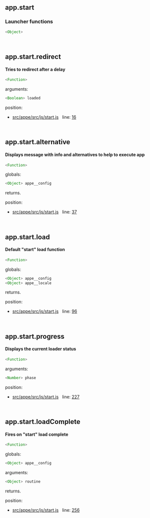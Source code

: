 

## app.start


### Launcher functions


```js
<Object>
```



 


## app.start.redirect


#### Tries to redirect after a delay


```js
<Function>
```

arguments: 
```js
<Boolean> loaded
```

position: 
- [src/appe/src/js/start.js](https://github.com/leolweb/appe/blob/master/src/appe/src/js/start.js)   line: [16](https://github.com/leolweb/appe/blob/master/src/appe/src/js/start.js#L16)


 


## app.start.alternative


#### Displays message with info and alternatives to help to execute app


```js
<Function>
```

globals: 
```js
<Object> appe__config
```

returns.

position: 
- [src/appe/src/js/start.js](https://github.com/leolweb/appe/blob/master/src/appe/src/js/start.js)   line: [37](https://github.com/leolweb/appe/blob/master/src/appe/src/js/start.js#L37)


 


## app.start.load


#### Default "start" load function


```js
<Function>
```

globals: 
```js
<Object> appe__config
<Object> appe__locale
```

returns.

position: 
- [src/appe/src/js/start.js](https://github.com/leolweb/appe/blob/master/src/appe/src/js/start.js)   line: [96](https://github.com/leolweb/appe/blob/master/src/appe/src/js/start.js#L96)


 


## app.start.progress


#### Displays the current loader status


```js
<Function>
```

arguments: 
```js
<Number> phase
```

position: 
- [src/appe/src/js/start.js](https://github.com/leolweb/appe/blob/master/src/appe/src/js/start.js)   line: [227](https://github.com/leolweb/appe/blob/master/src/appe/src/js/start.js#L227)


 


## app.start.loadComplete


#### Fires on "start" load complete


```js
<Function>
```

globals: 
```js
<Object> appe__config
```

arguments: 
```js
<Object> routine
```

returns.

position: 
- [src/appe/src/js/start.js](https://github.com/leolweb/appe/blob/master/src/appe/src/js/start.js)   line: [256](https://github.com/leolweb/appe/blob/master/src/appe/src/js/start.js#L256)


 


